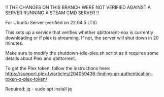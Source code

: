 !! THE CHANGES ON THIS BRANCH WERE NOT VERIFIED AGAINST A SERVER RUNNING A STEAM CMD SERVER !!

For Ubuntu Server (verified on 22.04.5 LTS)

This sets up a service that verifies whether qbittorrent-nox is currently downloading or if plex is streaming. If not, the server will shut down in 20 minutes.

Make sure to modify the shutdown-idle-plex.sh script as it requires some details about Plex and qbittorrent. 

To get the Plex token, follow the instructions here:
https://support.plex.tv/articles/204059436-finding-an-authentication-token-x-plex-token/

Required:
jq - sudo apt install jq
